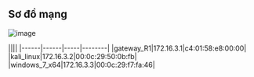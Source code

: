 ## Sơ đồ mạng
![image](https://github.com/user-attachments/assets/a6fa3461-3fe5-4d77-96eb-c85c41baae1f)

||||
|------|------|-----|--------|
|gateway_R1|172.16.3.1|c4:01:58:e8:00:00|
|kali_linux|172.16.3.2|00:0c:29:50:0b:fb|
|windows_7_x64|172.16.3.3|00:0c:29:f7:fa:46|
